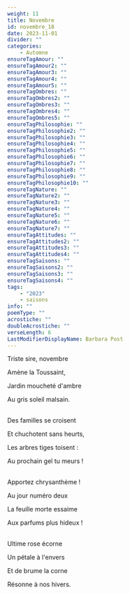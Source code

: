 ```yaml
---
weight: 11
title: Novembre
id: novembre_18
date: 2023-11-01
divider: ""
categories:
    - Automne
ensureTagAmour: ""
ensureTagAmour2: ""
ensureTagAmour3: ""
ensureTagAmour4: ""
ensureTagAmour5: ""
ensureTagOmbres: ""
ensureTagOmbres2: ""
ensureTagOmbres3: ""
ensureTagOmbres4: ""
ensureTagOmbres5: ""
ensureTagPhilosophie: ""
ensureTagPhilosophie2: ""
ensureTagPhilosophie3: ""
ensureTagPhilosophie4: ""
ensureTagPhilosophie5: ""
ensureTagPhilosophie6: ""
ensureTagPhilosophie7: ""
ensureTagPhilosophie8: ""
ensureTagPhilosophie9: ""
ensureTagPhilosophie10: ""
ensureTagNature: ""
ensureTagNature2: ""
ensureTagNature3: ""
ensureTagNature4: ""
ensureTagNature5: ""
ensureTagNature6: ""
ensureTagNature7: ""
ensureTagAttitudes: ""
ensureTagAttitudes2: ""
ensureTagAttitudes3: ""
ensureTagAttitudes4: ""
ensureTagSaisons: ""
ensureTagSaisons2: ""
ensureTagSaisons3: ""
ensureTagSaisons4: ""
tags:
    - "2023"
    - saisons
info: ""
poemType: ""
acrostiche: ""
doubleAcrostiche: ""
verseLength: 6
LastModifierDisplayName: Barbara Post
---
```

Triste sire, novembre

Amène la Toussaint,

Jardin moucheté d'ambre

Au gris soleil malsain.

 \
Des familles se croisent

Et chuchotent sans heurts,

Les arbres tiges toisent :

Au prochain gel tu meurs !

 \
Apportez chrysanthème !

Au jour numéro deux

La feuille morte essaime

Aux parfums plus hideux !

 \
Ultime rose écorne

Un pétale à l'envers

Et de brume la corne

Résonne à nos hivers.

